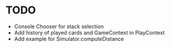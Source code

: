 # TODO

* Console Chooser for stack selection
* Add history of played cards and GameContext in PlayContext
* Add example for Simulator.computeDistance
